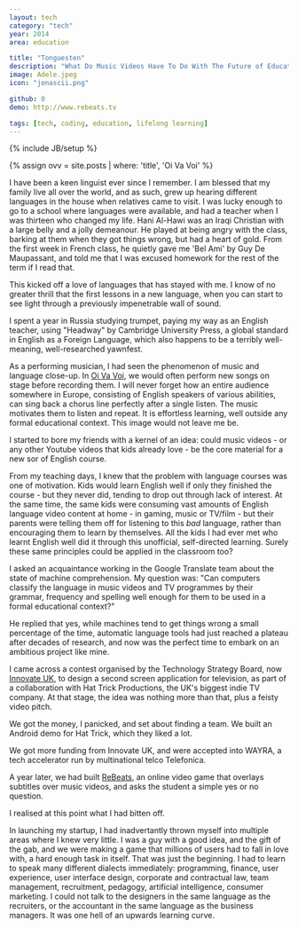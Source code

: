 ```yaml
---
layout: tech
category: "tech"
year: 2014
area: education 

title: "Tonguesten"
description: "What Do Music Videos Have To Do With The Future of Education?"
image: Adele.jpeg
icon: "jonascii.png"

github: 0
demo: http://www.rebeats.tv

tags: [tech, coding, education, lifelong learning]
---
```

{% include JB/setup %}

{% assign ovv = site.posts | where: 'title', 'Oi Va Voi' %}

I have been a keen linguist ever since I remember. I am blessed that my family live all over the world, and as such, grew up hearing different languages in the house when relatives came to visit. I was lucky enough to go to a school where languages were available, and had a teacher when I was thirteen who changed my life. Hani Al-Hawi was an Iraqi Christian with a large belly and a jolly demeanour. He played at being angry with the class, barking at them when they got things wrong, but had a heart of gold. From the first week in French class, he quietly gave me 'Bel Ami' by Guy De Maupassant, and told me that I was excused homework for the rest of the term if I read that.

This kicked off a love of languages that has stayed with me. I know of no greater thrill that the first lessons in a new language, when you can start to see light through a previously impenetrable wall of sound.

I spent a year in Russia studying trumpet, paying my way as an English teacher, using "Headway" by Cambridge University Press, a global standard in English as a Foreign Language, which also happens to be a terribly well-meaning, well-researched yawnfest.

As a performing musician, I had seen the phenomenon of music and language close-up. In <a href="{{ovv[0]}}.url">Oi Va Voi</a>, we would often perform new songs on stage before recording them. I will never forget how an entire audience somewhere in Europe, consisting of English speakers of various abilities, can sing back a chorus line perfectly after a single listen. The music motivates them to listen and repeat. It is effortless learning, well outside any formal educational context. This image would not leave me be.

I started to bore my friends with a kernel of an idea: could music videos - or any other Youtube videos that kids already love - be the core material for a new sor of English course.

From my teaching days, I knew that the problem with language courses was one of motivation. Kids would learn English well if only they finished the course - but they never did, tending to drop out through lack of interest. At the same time, the same kids were consuming vast amounts of English language video content at home - in gaming, music or TV/film - but their parents were telling them off for listening to this <em>bad</em> language, rather than encouraging them to learn by themselves. All the kids I had ever met who learnt English well did it through this unofficial, self-directed learning. Surely these same principles could be applied in the classroom too?

I asked an acquaintance working in the Google Translate team about the state of machine comprehension. My question was: "Can computers classify the language in music videos and TV programmes by their grammar, frequency and spelling well enough for them to be used in a formal educational context?"

He replied that yes, while machines tend to get things wrong a small percentage of the time, automatic language tools had just reached a plateau after decades of research, and now was the perfect time to embark on an ambitious project like mine.

I came across a contest organised by the Technology Strategy Board, now <a href="http://innovateuk.org">Innovate UK</a>, to design a second screen application for television, as part of a collaboration with Hat Trick Productions, the UK's biggest indie TV company. At that stage, the idea was nothing more than that, plus a feisty video pitch. 

We got the money, I panicked, and set about finding a team. We built an Android demo for Hat Trick, which they liked a lot.

We got more funding from Innovate UK, and were accepted into WAYRA, a tech accelerator run by multinational telco Telefonica.

A year later, we had built <a href="http://rebeats.tv">ReBeats</a>, an online video game that overlays subtitles over music videos, and asks the student a simple yes or no question.

 I realised at this point what I had bitten off.

In launching my startup, I had inadvertantly thrown myself into multiple areas where I knew very little. I was a guy with a good idea, and the gift of the gab, and we were making a game that millions of users had to fall in love with, a hard enough task in itself. That was just the beginning.  I had to learn to speak many different dialects immediately: programming, finance, user experience, user interface design, corporate and contractual law, team management, recruitment, pedagogy, artificial intelligence, consumer marketing. I could not talk to the designers in the same language as the recruiters, or the accountant in the same language as the business managers. It was one hell of an upwards learning curve.









